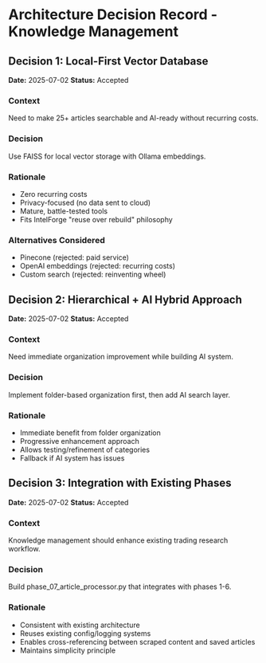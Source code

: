 # Architecture Decision Record - Knowledge Management

## Decision 1: Local-First Vector Database
**Date:** 2025-07-02
**Status:** Accepted

### Context
Need to make 25+ articles searchable and AI-ready without recurring costs.

### Decision
Use FAISS for local vector storage with Ollama embeddings.

### Rationale
- Zero recurring costs
- Privacy-focused (no data sent to cloud)
- Mature, battle-tested tools
- Fits IntelForge "reuse over rebuild" philosophy

### Alternatives Considered
- Pinecone (rejected: paid service)
- OpenAI embeddings (rejected: recurring costs)
- Custom search (rejected: reinventing wheel)

## Decision 2: Hierarchical + AI Hybrid Approach
**Date:** 2025-07-02
**Status:** Accepted

### Context
Need immediate organization improvement while building AI system.

### Decision
Implement folder-based organization first, then add AI search layer.

### Rationale
- Immediate benefit from folder organization
- Progressive enhancement approach
- Allows testing/refinement of categories
- Fallback if AI system has issues

## Decision 3: Integration with Existing Phases
**Date:** 2025-07-02
**Status:** Accepted

### Context
Knowledge management should enhance existing trading research workflow.

### Decision
Build phase_07_article_processor.py that integrates with phases 1-6.

### Rationale
- Consistent with existing architecture
- Reuses existing config/logging systems
- Enables cross-referencing between scraped content and saved articles
- Maintains simplicity principle
